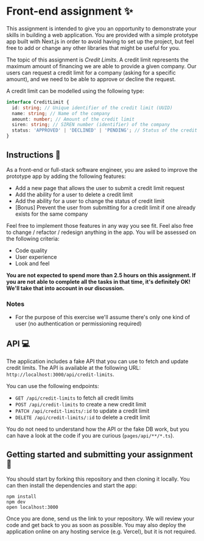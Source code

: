 # Front-end assignment ✨

This assignment is intended to give you an opportunity to demonstrate your skills in building a web application. You are provided with a simple prototype app built with Next.js in order to avoid having to set up the project, but feel free to add or change any other libraries that might be useful for you.

The topic of this assignment is *Credit Limits*. A credit limit represents the maximum amount of financing we are able to provide a given company. Our users can request a credit limit for a company (asking for a specific amount), and we need to be able to approve or decline the request.

A credit limit can be modelled using the following type: 

```typescript
interface CreditLimit {
  id: string; // Unique identifier of the credit limit (UUID)
  name: string; // Name of the company
  amount: number; // Amount of the credit limit
  siren: string; // SIREN number (identifier) of the company
  status: 'APPROVED' | 'DECLINED' | 'PENDING'; // Status of the credit limit
}
```

## Instructions 📝

As a front-end or full-stack software engineer, you are asked to improve the prototype app by adding the following features:
- Add a new page that allows the user to submit a credit limit request
- Add the ability for a user to delete a credit limit
- Add the ability for a user to change the status of credit limit
- [Bonus] Prevent the user from submitting for a credit limit if one already exists for the same company

Feel free to implement those features in any way you see fit. Feel also free to change / refactor / redesign anything in the app. You will be assessed on the following criteria:
- Code quality
- User experience
- Look and feel

**You are not expected to spend more than 2.5 hours on this assignment. If you are not able to complete all the tasks in that time, it's definitely OK! We'll take that into account in our discussion.**

### Notes
- For the purpose of this exercise we'll assume there's only one kind of user (no authentication or permissioning required)

## API 💻

The application includes a fake API that you can use to fetch and update credit limits. The API is available at the following URL: `http://localhost:3000/api/credit-limits`.

You can use the following endpoints:
- `GET /api/credit-limits` to fetch all credit limits
- `POST /api/credit-limits` to create a new credit limit
- `PATCH /api/credit-limits/:id` to update a credit limit
- `DELETE /api/credit-limits/:id` to delete a credit limit

You do not need to understand how the API or the fake DB work, but you can have a look at the code if you are curious (`pages/api/**/*.ts`).

## Getting started and submitting your assignment 🚀
You should start by forking this repository and then cloning it locally. You can then install the dependencies and start the app:

```shell
npm install
npm dev
open localhost:3000
```

Once you are done, send us the link to your repository. We will review your code and get back to you as soon as possible. You may also deploy the application online on any hosting service (e.g. Vercel), but it is not required.
